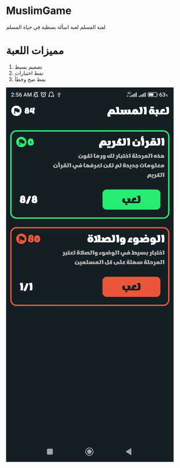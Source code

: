 # MuslimGame
لعبة المسلم لعبة اسألة بسطية في حياة المسلم


# مميزات اللعبة
1. تصميم بسيط
2. نمط اختيارات
3. نمط صح وخطأ

![ScreenShot](https://raw.githubusercontent.com/adeb01/MuslimGame/main/Screenshots/Screenshot_2023-01-09-02-56-44-652_com.next39.muslimgame.jpg)
